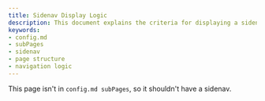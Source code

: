 ```yaml
---
title: Sidenav Display Logic
description: This document explains the criteria for displaying a sidenav on a page, specifically noting that if a page isn't listed in `config.md subPages`, it should not include a sidenav.
keywords:
- config.md
- subPages
- sidenav
- page structure
- navigation logic
---
```


This page isn't in `config.md subPages`, so it shouldn't have a sidenav.